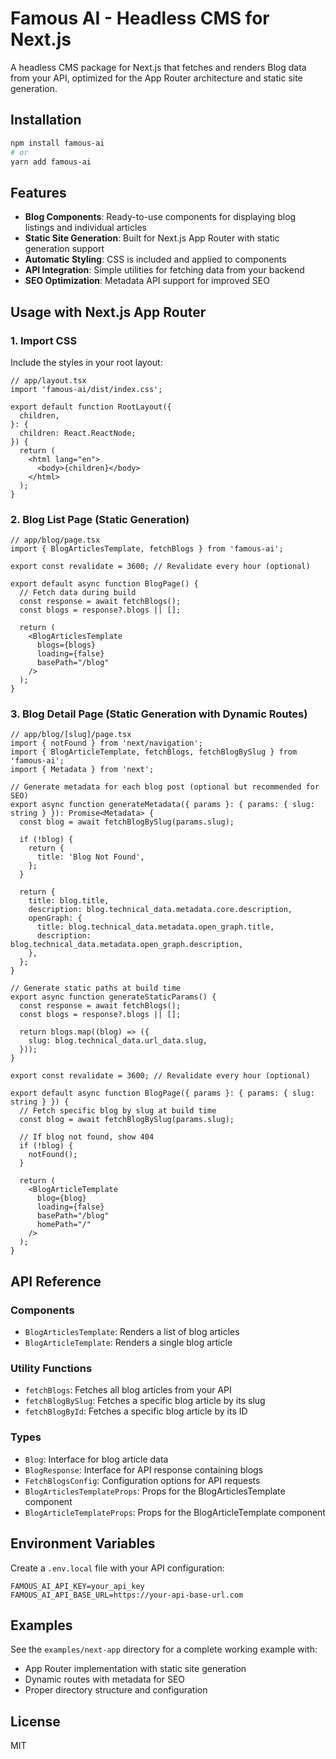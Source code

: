 # Famous AI - Headless CMS for Next.js

A headless CMS package for Next.js that fetches and renders Blog data from your API, optimized for the App Router architecture and static site generation.

## Installation

```bash
npm install famous-ai
# or
yarn add famous-ai
```

## Features

- **Blog Components**: Ready-to-use components for displaying blog listings and individual articles
- **Static Site Generation**: Built for Next.js App Router with static generation support
- **Automatic Styling**: CSS is included and applied to components
- **API Integration**: Simple utilities for fetching data from your backend
- **SEO Optimization**: Metadata API support for improved SEO

## Usage with Next.js App Router

### 1. Import CSS

Include the styles in your root layout:

```tsx
// app/layout.tsx
import 'famous-ai/dist/index.css';

export default function RootLayout({
  children,
}: {
  children: React.ReactNode;
}) {
  return (
    <html lang="en">
      <body>{children}</body>
    </html>
  );
}
```

### 2. Blog List Page (Static Generation)

```tsx
// app/blog/page.tsx
import { BlogArticlesTemplate, fetchBlogs } from 'famous-ai';

export const revalidate = 3600; // Revalidate every hour (optional)

export default async function BlogPage() {
  // Fetch data during build
  const response = await fetchBlogs();
  const blogs = response?.blogs || [];

  return (
    <BlogArticlesTemplate
      blogs={blogs}
      loading={false}
      basePath="/blog"
    />
  );
}
```

### 3. Blog Detail Page (Static Generation with Dynamic Routes)

```tsx
// app/blog/[slug]/page.tsx
import { notFound } from 'next/navigation';
import { BlogArticleTemplate, fetchBlogs, fetchBlogBySlug } from 'famous-ai';
import { Metadata } from 'next';

// Generate metadata for each blog post (optional but recommended for SEO)
export async function generateMetadata({ params }: { params: { slug: string } }): Promise<Metadata> {
  const blog = await fetchBlogBySlug(params.slug);
  
  if (!blog) {
    return {
      title: 'Blog Not Found',
    };
  }
  
  return {
    title: blog.title,
    description: blog.technical_data.metadata.core.description,
    openGraph: {
      title: blog.technical_data.metadata.open_graph.title,
      description: blog.technical_data.metadata.open_graph.description,
    },
  };
}

// Generate static paths at build time
export async function generateStaticParams() {
  const response = await fetchBlogs();
  const blogs = response?.blogs || [];
  
  return blogs.map((blog) => ({
    slug: blog.technical_data.url_data.slug,
  }));
}

export const revalidate = 3600; // Revalidate every hour (optional)

export default async function BlogPage({ params }: { params: { slug: string } }) {
  // Fetch specific blog by slug at build time
  const blog = await fetchBlogBySlug(params.slug);
  
  // If blog not found, show 404
  if (!blog) {
    notFound();
  }

  return (
    <BlogArticleTemplate
      blog={blog}
      loading={false}
      basePath="/blog"
      homePath="/"
    />
  );
}
```

## API Reference

### Components

- `BlogArticlesTemplate`: Renders a list of blog articles
- `BlogArticleTemplate`: Renders a single blog article

### Utility Functions

- `fetchBlogs`: Fetches all blog articles from your API
- `fetchBlogBySlug`: Fetches a specific blog article by its slug
- `fetchBlogById`: Fetches a specific blog article by its ID

### Types

- `Blog`: Interface for blog article data
- `BlogResponse`: Interface for API response containing blogs
- `FetchBlogsConfig`: Configuration options for API requests
- `BlogArticlesTemplateProps`: Props for the BlogArticlesTemplate component
- `BlogArticleTemplateProps`: Props for the BlogArticleTemplate component

## Environment Variables

Create a `.env.local` file with your API configuration:

```
FAMOUS_AI_API_KEY=your_api_key
FAMOUS_AI_API_BASE_URL=https://your-api-base-url.com
```

## Examples

See the `examples/next-app` directory for a complete working example with:
- App Router implementation with static site generation
- Dynamic routes with metadata for SEO
- Proper directory structure and configuration

## License

MIT